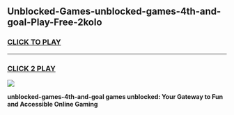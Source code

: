 
## Unblocked-Games-unblocked-games-4th-and-goal-Play-Free-2kolo
<h3>
<a href="https://premium76.site?title=unblocked-games-4th-and-goal&ref=20A">CLICK TO PLAY</a></h3>
<hr>

<h3>
<a href="https://premium76.site?title=unblocked-games-4th-and-goal&ref=20A">CLICK 2 PLAY</a>
  
</h3>

<a href="https://premium76.site?title=unblocked-games-4th-and-goal&ref=20A"><img src="https://clearcache.store/games.png"></a>


**unblocked-games-4th-and-goal games unblocked: Your Gateway to Fun and Accessible Online Gaming**
